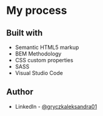 # My process
## Built with
- Semantic HTML5 markup
- BEM Methodology
- CSS custom properties
- SASS
- Visual Studio Code

## Author
- LinkedIn - [@gryczkaleksandra01](https://www.linkedin.com/in/gryczkaleksandra01/)
